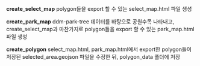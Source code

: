 **create_select_map**
polygon들을 export 할 수 있는 select_map.html 파일 생성

**create_park_map**
ddm-park-tree 데이터를 바탕으로 공원수목 나타내고, create_select_map과 마찬가지로 polygon들을 export 할 수 있는 park_map.html 파일 생성

**create_polygon**
select_map.html, park_map.html에서 export한 polygon들이 저장된 selected_area.geojson 파일을 수정한 뒤, polygon_data 폴더에 저장
